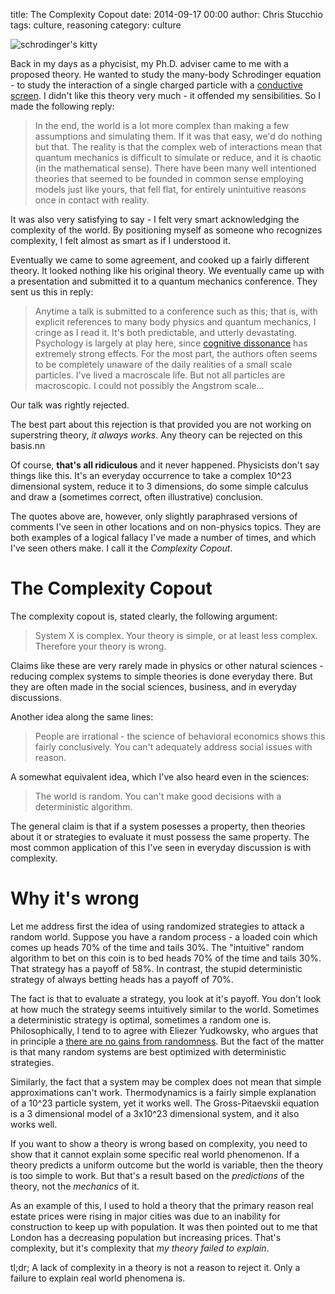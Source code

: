 title: The Complexity Copout
date: 2014-09-17 00:00
author: Chris Stucchio
tags: culture, reasoning
category: culture

![schrodinger's kitty](|filename|blog_media/2014/complexity_copout/kitty.jpg)

Back in my days as a phycisist, my Ph.D. adviser came to me with a proposed theory. He wanted to study the many-body Schrodinger equation - to study the interaction of a single charged particle with a [conductive screen](http://en.wikipedia.org/wiki/Method_of_image_charges). I didn't like this theory very much - it offended my sensibilities. So I made the following reply:

> In the end, the world is a lot more complex than making a few assumptions and simulating them. If it was that easy, we'd do nothing but that. The reality is that the complex web of interactions mean that quantum mechanics is difficult to simulate or reduce, and it is chaotic (in the mathematical sense). There have been many well intentioned theories that seemed to be founded in common sense employing models just like yours, that fell flat, for entirely unintuitive reasons once in contact with reality.

It was also very satisfying to say - I felt very smart acknowledging the complexity of the world. By positioning myself as someone who recognizes complexity, I felt almost as smart as if I understood it.

Eventually we came to some agreement, and cooked up a fairly different theory. It looked nothing like his original theory. We eventually came up with a presentation and submitted it to a quantum mechanics conference. They sent us this in reply:

> Anytime a talk is submitted to a conference such as this; that is, with explicit references to many body physics and quantum mechanics, I cringe as I read it. It's both predictable, and utterly devastating.
> Psychology is largely at play here, since [cognitive dissonance](http://en.wikipedia.org/wiki/Cognitive_dissonance) has extremely strong effects. For the most part, the authors often seems to be completely unaware of the daily realities of a small scale particles.
> I've lived a macroscale life. But not all particles are macroscopic. I could not possibly the Angstrom scale...

Our talk was rightly rejected.

The best part about this rejection is that provided you are not working on superstring theory, *it always works*. Any theory can be rejected on this basis.nn

Of course, **that's all ridiculous** and it never happened. Physicists don't say things like this. It's an everyday occurrence to take a complex 10^23 dimensional system, reduce it to 3 dimensions, do some simple calculus and draw a (sometimes correct, often illustrative) conclusion.

The quotes above are, however, only slightly paraphrased versions of comments I've seen in other locations and on non-physics topics. They are both examples of a logical fallacy I've made a number of times, and which I've seen others make. I call it the *Complexity Copout*.

# The Complexity Copout

The complexity copout is, stated clearly, the following argument:

> System X is complex. Your theory is simple, or at least less complex. Therefore your theory is wrong.

Claims like these are very rarely made in physics or other natural sciences - reducing complex systems to simple theories is done everyday there. But they are often made in the social sciences, business, and in everyday discussions.

Another idea along the same lines:

> People are irrational - the science of behavioral economics shows this fairly conclusively. You can't adequately address social issues with reason.

A somewhat equivalent idea, which I've also heard even in the sciences:

> The world is random. You can't make good decisions with a deterministic algorithm.

The general claim is that if a system posesses a property, then theories about it or strategies to evaluate it must possess the same property. The most common application of this I've seen in everyday discussion is with complexity.

# Why it's wrong

Let me address first the idea of using randomized strategies to attack a random world. Suppose you have a random process - a loaded coin which comes up heads 70% of the time and tails 30%. The "intuitive" random algorithm to bet on this coin is to bed heads 70% of the time and tails 30%. That strategy has a payoff of 58%. In contrast, the stupid deterministic strategy of always betting heads has a payoff of 70%.

The fact is that to evaluate a strategy, you look at it's payoff. You don't look at how much the strategy seems intuitively similar to the world. Sometimes a deterministic strategy is optimal, sometimes a random one is. Philosophically, I tend to to agree with Eliezer Yudkowsky, who argues that in principle a [there are no gains from randomness](http://lesswrong.com/lw/vp/worse_than_random/). But the fact of the matter is that many random systems are best optimized with deterministic strategies.

Similarly, the fact that a system may be complex does not mean that simple approximations can't work. Thermodynamics is a fairly simple explanation of a 10^23 particle system, yet it works well. The Gross-Pitaevskii equation is a 3 dimensional model of a 3x10^23 dimensional system, and it also works well.

If you want to show a theory is wrong based on complexity, you need to show that it cannot explain some specific real world phenomenon. If a theory predicts a uniform outcome but the world is variable, then the theory is too simple to work. But that's a result based on the *predictions* of the theory, not the *mechanics* of it.

As an example of this, I used to hold a theory that the primary reason real estate prices were rising in major cities was due to an inability for construction to keep up with population. It was then pointed out to me that London has a decreasing population but increasing prices. That's complexity, but it's complexity that *my theory failed to explain*.

tl;dr; A lack of complexity in a theory is not a reason to reject it. Only a failure to explain real world phenomena is.
